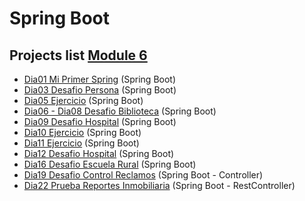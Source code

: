 # Spring Boot

## Projects list [Module 6](https://github.com/TheNefelin/TalentoDigital_Java_2024/tree/main/M6)
- [Dia01 Mi Primer Spring](https://github.com/TheNefelin/TalentoDigital_Java_2024/tree/main/M6/Dia01_MiPrimerSpring) (Spring Boot)
- [Dia03 Desafio Persona](https://github.com/TheNefelin/TalentoDigital_Java_2024/tree/main/M6/Dia03_Desafio_Persona) (Spring Boot)
- [Dia05 Ejercicio](https://github.com/TheNefelin/TalentoDigital_Java_2024/tree/main/M6/Dia05_Ejercicio) (Spring Boot)
- [Dia06 - Dia08 Desafio Biblioteca](https://github.com/TheNefelin/TalentoDigital_Java_2024/tree/main/M6/Dia06_Desafio_Biblioteca) (Spring Boot)
- [Dia09 Desafio Hospital](https://github.com/TheNefelin/TalentoDigital_Java_2024/tree/main/M6/Dia09_Desafio_Hospital) (Spring Boot)
- [Dia10 Ejercicio](https://github.com/TheNefelin/TalentoDigital_Java_2024/tree/main/M6/Dia10_Ejercicio) (Spring Boot)
- [Dia11 Ejercicio](https://github.com/TheNefelin/TalentoDigital_Java_2024/tree/main/M6/Dia11_Ejercicio) (Spring Boot)
- [Dia12 Desafio Hospital](https://github.com/TheNefelin/TalentoDigital_Java_2024/tree/main/M6/Dia12_Desafio_Hospital) (Spring Boot)
- [Dia16 Desafio Escuela Rural](https://github.com/TheNefelin/TalentoDigital_Java_2024/tree/main/M6/Dia16_Desafio_EscuelaRural) (Spring Boot)
- [Dia19 Desafio Control Reclamos](https://github.com/TheNefelin/TalentoDigital_Java_2024/tree/main/M6/Dia19_Desafio_Control_Reclamos) (Spring Boot - Controller)
- [Dia22 Prueba Reportes Inmobiliaria](https://github.com/TheNefelin/TalentoDigital_Java_2024/tree/main/M6/Dia22_Prueba_Reportes_Inmobiliaria) (Spring Boot - RestController)
